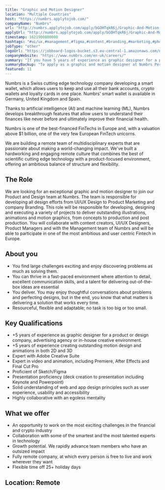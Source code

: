 ```yaml
---
title: "Graphic and Motion Designer"
location: "Multiple Countries"
host: "https://numbrs.applytojob.com/"
companyName: "Numbrs"
url: "http://numbrs.applytojob.com/apply/bGOHTqkR6j/Graphic-And-Motion-Designer-Remote"
applyUrl: "http://numbrs.applytojob.com/apply/bGOHTqkR6j/Graphic-And-Motion-Designer-Remote"
timestamp: 1621900800000
hashtags: "#ui/ux,#management,#figma,#content,#branding,#marketing,#photoshop,#finance,#office"
jobType: "other"
logoUrl: "https://jobboard-logos-bucket.s3.eu-central-1.amazonaws.com/numbrs-personal-finance-ag"
companyWebsite: "https://www.numbrs.com/en-uk/careers/"
summary: "If you have 5 years of experience as graphic designer for a product or design company, advertising agency or in-house creative environment, Numbrs is looking for someone with your knowledge."
summaryBackup: "To apply as a graphic and motion designer at Numbrs Personal Finance AG, you preferably need to have some knowledge of: #ui/ux, #management, #content."
featured: 11
---
```


Numbrs is a Swiss cutting edge technology company developing a smart wallet, which allows users to keep and use all their bank accounts, crypto wallets and loyalty cards in one place. Numbrs' smart wallet is available in Germany, United Kingdom and Spain. 

Thanks to artificial intelligence (AI) and machine learning (ML), Numbrs develops breakthrough features that allow users to understand their finances like never before and ultimately improve their financial health. 

Numbrs is one of the best-financed FinTechs in Europe and, with a valuation above $1 billion, one of the very few European FinTech unicorns.

We are building a remote team of multidisciplinary experts that are passionate about making a world-changing impact. We've built a hardworking and engaging remote culture that combines the best of scientific cutting edge technology with a product-focused environment, offering an ambitious balance of structure and flexibility.

## The Role

We are looking for an exceptional graphic and motion designer to join our Product and Design team at Numbrs. The team is responsible for developing all design efforts from UI/UX Design to Product Marketing and company Branding. This role will be responsible for developing, designing and executing a variety of projects to deliver outstanding illustrations, animations and motion graphics, from concepts to production and post production. You will collaborate with content creators, UI/UX Designers, Product Managers and with the Management team of Numbrs and will be able to participate in one of the most ambitious and user centric Fintech in Europe.

## About you

*   You find large challenges exciting and enjoy discovering problems as much as solving them.
*   You can thrive in a fast-paced environment where attention to detail, excellent communication skills, and a talent for delivering out-of-the-box ideas are essential
*   You deliver. You may enjoy thoughtful conversations about problems and perfecting designs, but in the end, you know that what matters is delivering a solution that works every time.
*   Resourceful, flexible and adaptable; no task is too big or too small.

## Key Qualifications

*   +5 years of experience as graphic designer for a product or design company, advertising agency or in-house creative environment.
*   +5 years of experience creating outstanding motion design and animations in both 2D and 3D
*   Expert with Adobe Creative Suite
*   Expert in video and animation, including Premiere, After Effects and Final Cut Pro
*   Proficient of Sketch/Figma
*   Presentation proficiency (deck creation to presentation including Keynote and Powerpoint)
*   Solid understanding of web and app design principles such as user experience, usability and accessibility
*   Highly collaborative with an egoless mentality

## What we offer

*   An opportunity to work on the most exciting challenges in the financial and crypto industry
*   Collaboration with some of the smartest and the most talented experts in technology
*   Growth potential. We rapidly advance team members who have an outsized impact
*   Fully remote company, at which every person is free to live and work wherever they want
*   Flexible time off 25+ holiday days

## Location: Remote

